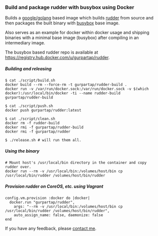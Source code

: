 ### Build and package rudder with busybox using Docker

Builds a [google/golang](https://registry.hub.docker.com/u/google/golang/) based image which builds [rudder](https://github.com/coreos/rudder) from source and then packages the built binary with [busybox](https://registry.hub.docker.com/_/busybox) base image.

Also serves as an example for docker within docker usage and shipping binaries with a minimal base image (busybox) after compiling in an intermediary image.

The busybox based rudder repo is available at https://registry.hub.docker.com/u/gurpartap/rudder.

##### Building and releasing

```
$ cat ./script/build.sh
docker build --rm --force-rm -t gurpartap/rudder-build .
docker run -v /var/run/docker.sock:/var/run/docker.sock -v $(which docker):/usr/local/bin/docker -ti --name rudder-build gurpartap/rudder-build
```

```
$ cat ./script/push.sh
docker push gurpartap/rudder:latest
```

```
$ cat ./script/clean.sh
docker rm -f rudder-build
docker rmi -f gurpartap/rudder-build
docker rmi -f gurpartap/rudder
```

```
$ ./release.sh # will run them all.
```

##### Using the binary

```
# Mount host's /usr/local/bin directory in the container and copy rudder over.
docker run --rm -v /usr/local/bin:/volumes/host/bin cp /usr/local/bin/rudder /volumes/host/bin/rudder
```

##### Provision rudder on CoreOS, etc. using Vagrant

```
config.vm.provision :docker do |docker|
  docker.run "gurpartap/rudder",
    args: "--rm -v /usr/local/bin:/volumes/host/bin cp /usr/local/bin/rudder /volumes/host/bin/rudder",
    auto_assign_name: false, daemonize: false
end
```

If you have any feedback, please [contact me](http://gurpartap.com/).
